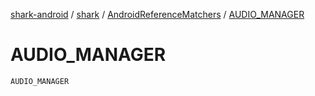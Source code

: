 [shark-android](../../index.md) / [shark](../index.md) / [AndroidReferenceMatchers](index.md) / [AUDIO_MANAGER](./-a-u-d-i-o_-m-a-n-a-g-e-r.md)

# AUDIO_MANAGER

`AUDIO_MANAGER`